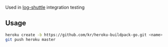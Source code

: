 Used in [log-shuttle](http://github.com/heroku/log-shuttle) integration testing

## Usage

```bash
heroku create -b https://github.com/kr/heroku-buildpack-go.git <name>
git push heroku master
```
